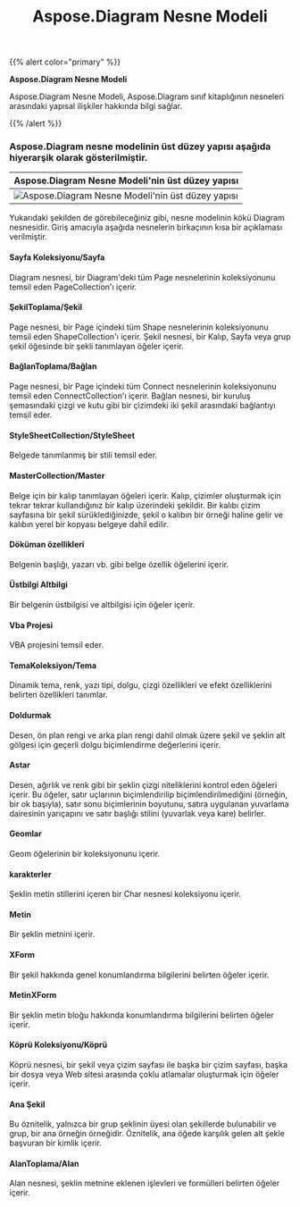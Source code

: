 ﻿---
title: Aspose.Diagram Nesne Modeli
linktitle: Aspose.Diagram Nesne Modeli
type: docs
description: Aspose.Diagram Nesne Modeli, Aspose.Diagram sınıf kitaplığının nesneleri arasındaki yapısal ilişkiler hakkında bilgi sağlar.
weight: 20
url: /tr/net/object_model
---
{{% alert color="primary" %}} 

**Aspose.Diagram Nesne Modeli**

Aspose.Diagram Nesne Modeli, Aspose.Diagram sınıf kitaplığının nesneleri arasındaki yapısal ilişkiler hakkında bilgi sağlar.

{{% /alert %}} 

### Aspose.Diagram nesne modelinin üst düzey yapısı aşağıda hiyerarşik olarak gösterilmiştir.

|**Aspose.Diagram Nesne Modeli'nin üst düzey yapısı**|
|:- |
|![Aspose.Diagram Nesne Modeli'nin üst düzey yapısı](diagram-classes.png)|

Yukarıdaki şekilden de görebileceğiniz gibi, nesne modelinin kökü Diagram nesnesidir. Giriş amacıyla aşağıda nesnelerin birkaçının kısa bir açıklaması verilmiştir.

#### **Sayfa Koleksiyonu/Sayfa**

Diagram nesnesi, bir Diagram'deki tüm Page nesnelerinin koleksiyonunu temsil eden PageCollection'ı içerir.

#### **ŞekilToplama/Şekil**

Page nesnesi, bir Page içindeki tüm Shape nesnelerinin koleksiyonunu temsil eden ShapeCollection'ı içerir. Şekil nesnesi, bir Kalıp, Sayfa veya grup şekil öğesinde bir şekli tanımlayan öğeler içerir.

#### **BağlanToplama/Bağlan**

Page nesnesi, bir Page içindeki tüm Connect nesnelerinin koleksiyonunu temsil eden ConnectCollection'ı içerir. Bağlan nesnesi, bir kuruluş şemasındaki çizgi ve kutu gibi bir çizimdeki iki şekil arasındaki bağlantıyı temsil eder.

#### **StyleSheetCollection/StyleSheet**

Belgede tanımlanmış bir stili temsil eder.

#### **MasterCollection/Master**

Belge için bir kalıp tanımlayan öğeleri içerir. Kalıp, çizimler oluşturmak için tekrar tekrar kullandığınız bir kalıp üzerindeki şekildir. Bir kalıbı çizim sayfasına bir şekil sürüklediğinizde, şekil o kalıbın bir örneği haline gelir ve kalıbın yerel bir kopyası belgeye dahil edilir.

#### **Döküman özellikleri**

Belgenin başlığı, yazarı vb. gibi belge özellik öğelerini içerir.

#### **Üstbilgi Altbilgi**

Bir belgenin üstbilgisi ve altbilgisi için öğeler içerir.

#### **Vba Projesi**

VBA projesini temsil eder.

#### **TemaKoleksiyon/Tema**

Dinamik tema, renk, yazı tipi, dolgu, çizgi özellikleri ve efekt özelliklerini belirten özellikleri tanımlar.

#### **Doldurmak**

Desen, ön plan rengi ve arka plan rengi dahil olmak üzere şekil ve şeklin alt gölgesi için geçerli dolgu biçimlendirme değerlerini içerir.

#### **Astar**

Desen, ağırlık ve renk gibi bir şeklin çizgi niteliklerini kontrol eden öğeleri içerir. Bu öğeler, satır uçlarının biçimlendirilip biçimlendirilmediğini (örneğin, bir ok başıyla), satır sonu biçimlerinin boyutunu, satıra uygulanan yuvarlama dairesinin yarıçapını ve satır başlığı stilini (yuvarlak veya kare) belirler.

#### **Geomlar**

Geom öğelerinin bir koleksiyonunu içerir.

#### **karakterler**

Şeklin metin stillerini içeren bir Char nesnesi koleksiyonu içerir.

#### **Metin**

Bir şeklin metnini içerir.

#### **XForm**

Bir şekil hakkında genel konumlandırma bilgilerini belirten öğeler içerir.

#### **MetinXForm**

Bir şeklin metin bloğu hakkında konumlandırma bilgilerini belirten öğeler içerir.

#### **Köprü Koleksiyonu/Köprü**

Köprü nesnesi, bir şekil veya çizim sayfası ile başka bir çizim sayfası, başka bir dosya veya Web sitesi arasında çoklu atlamalar oluşturmak için öğeler içerir.

#### **Ana Şekil**

Bu öznitelik, yalnızca bir grup şeklinin üyesi olan şekillerde bulunabilir ve grup, bir ana örneğin örneğidir. Öznitelik, ana öğede karşılık gelen alt şekle başvuran bir kimlik içerir.

#### **AlanToplama/Alan**

Alan nesnesi, şeklin metnine eklenen işlevleri ve formülleri belirten öğeler içerir.
